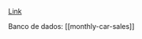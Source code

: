 [Link](https://machinelearningmastery.com/how-to-develop-deep-learning-models-for-univariate-time-series-forecasting/)

Banco de dados: [[monthly-car-sales]]

